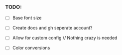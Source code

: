 
### TODO: 
- [ ] Base font size
- [ ] Create docs and gh seperate account?
- [ ] Allow for custom config // Nothing crazy is needed
- [ ] Color conversions

